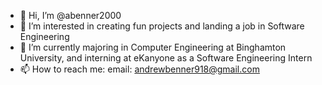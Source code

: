 - 👋 Hi, I’m @abenner2000
- 👀 I’m interested in creating fun projects and landing a job in Software Engineering
- 🌱 I’m currently majoring in Computer Engineering at Binghamton University, and interning at eKanyone as a Software Engineering Intern
- 📫 How to reach me: email: andrewbenner918@gmail.com

<!---
abenner2000/abenner2000 is a ✨ special ✨ repository because its `README.md` (this file) appears on your GitHub profile.
You can click the Preview link to take a look at your changes.
--->
